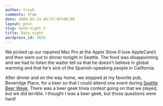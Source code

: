 ```yaml
---
author: troyh
comments: true
date: 2009-05-14 06:37:07+00:00
layout: post
slug: date-night-2
title: Date night
wordpress_id: 3656
---
```


We picked up our repaired Mac Pro at the Apple Store (I love AppleCare!) and then went out to dinner tonight in Seattle. The food was disappointing and we had to listen the waiter tell us that he doesn't believe in global warming and that he's sick of the Spanish-speaking people in California.

After dinner and on the way home, we stopped at my favorite pub, Beveridge Place, for a beer so that I could attend one event during [Seattle Beer Week](http://www.seattlebeerweek.com/). There was a beer geek trivia contest going on that we played, but we did terrible. I thought I was a beer geek, but those questions were hard!
